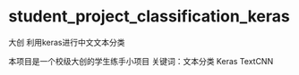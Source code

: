 # student_project_classification_keras
大创 利用keras进行中文文本分类

本项目是一个校级大创的学生练手小项目
关键词：文本分类 Keras TextCNN
